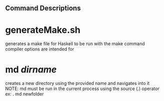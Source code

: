 ## Command Descriptions

# generateMake.sh
generates a make file for Haskell to be run with the make command
compiler options are intended for 

# md *dirname*
creates a new directory using the provided name and navigates into it
NOTE: md must be run in the current process using the source (.) operator
  ex: . md newfolder

